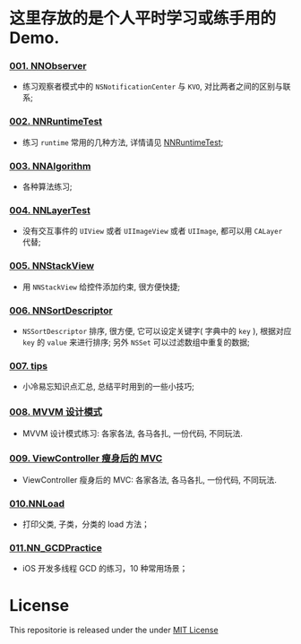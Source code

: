 # 这里存放的是个人平时学习或练手用的 Demo.

### [001. NNObserver](https://github.com/liuzhongning/NNLearn/tree/master/001.%20NNObserver)

- 练习观察者模式中的 `NSNotificationCenter` 与 `KVO`, 对比两者之间的区别与联系;


### [002. NNRuntimeTest](https://github.com/liuzhongning/NNLearn/tree/master/002.%20NNRuntimeTest)

- 练习 `runtime` 常用的几种方法, 详情请见 [NNRuntimeTest](https://github.com/liuzhongning/NNLearn/tree/master/002.%20NNRuntimeTest);

### [003. NNAlgorithm](https://github.com/liuzhongning/NNLearn/tree/master/003.%20NNAlgorithm)

- 各种算法练习;

### [004. NNLayerTest](https://github.com/liuzhongning/NNLearn/tree/master/004.%20NNLayerTest)

- 没有交互事件的 `UIView` 或者 `UIImageView` 或者 `UIImage`, 都可以用 `CALayer` 代替;

### [005. NNStackView](https://github.com/liuzhongning/NNLearn/tree/master/005.%20NNStackView)

- 用 `NNStackView` 给控件添加约束, 很方便快捷;

### [006. NNSortDescriptor](https://github.com/liuzhongning/NNLearn/tree/master/006.%20NNSortDescriptor)

- `NSSortDescriptor` 排序, 很方便, 它可以设定关键字( 字典中的 `key` ), 根据对应 `key` 的 `value` 来进行排序; 另外 `NSSet` 可以过滤数组中重复的数据;

### [007. tips](https://github.com/liuzhongning/NNLearn/blob/master/007.iOS%20奇技淫巧总结.md)

- 小冷易忘知识点汇总, 总结平时用到的一些小技巧;

### [008. MVVM 设计模式](https://github.com/liuzhongning/NNLearn/tree/master/008.MVVMDemo)

- MVVM 设计模式练习: 各家各法, 各马各扎, 一份代码, 不同玩法.

### [009. ViewController 瘦身后的 MVC](https://github.com/liuzhongning/NNLearn/tree/master/009.MVCDemo)

- ViewController 瘦身后的 MVC: 各家各法, 各马各扎, 一份代码, 不同玩法.

### [010.NNLoad](https://github.com/liuzhongning/NNLearn/tree/master/010.NNLoad)

- 打印父类, 子类，分类的 load 方法；

### [011.NN_GCDPractice](https://github.com/liuzhongning/NNLearn/tree/master/011.NN_GCDPractice)

- iOS 开发多线程 GCD 的练习，10 种常用场景；

# License

This repositorie is released under the under [MIT License](https://github.com/liuzhongning/NNLearn/blob/master/LICENSE)
